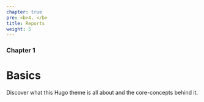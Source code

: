 ```yaml
---
chapter: true
pre: <b>4. </b>
title: Reports
weight: 5
---
```


### Chapter 1

# Basics

Discover what this Hugo theme is all about and the core-concepts behind it.
